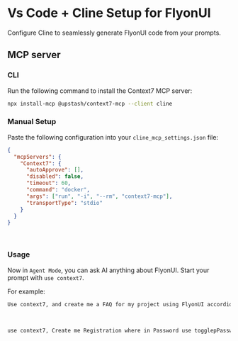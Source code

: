 # Vs Code + Cline Setup for FlyonUI

Configure Cline to seamlessly generate FlyonUI code from your prompts.

<!-- MCP server -->
## MCP server

<!-- CLI -->
### CLI

Run the following command to install the Context7 MCP server:

```bash
npx install-mcp @upstash/context7-mcp --client cline
```

<!-- Manual Setup -->
### Manual Setup


Paste the following configuration into your `cline_mcp_settings.json` file:

```json
{
  "mcpServers": {
    "Context7": {
      "autoApprove": [],
      "disabled": false,
      "timeout": 60,
      "command": "docker",
      "args": ["run", "-i", "--rm", "context7-mcp"],
      "transportType": "stdio"
    }
  }
}
```

<br>

<!-- Usage -->

### Usage

Now in `Agent Mode`, you can ask AI anything about FlyonUI. Start your prompt with `use context7`.

For example:

```html
Use context7, and create me a FAQ for my project using FlyonUI accordion shadow example.
```
<br>

```html
use context7, Create me Registration where in Password use togglepPassword component from flyonui.
```
